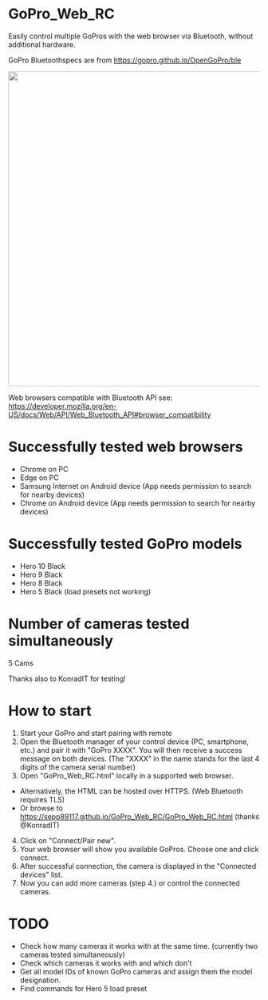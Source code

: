 # GoPro_Web_RC
Easily control multiple GoPros with the web browser via Bluetooth, without additional hardware.

GoPro Bluetoothspecs are from https://gopro.github.io/OpenGoPro/ble

<img src="https://github.com/sepp89117/GoPro_Web_RC/blob/main/preview.png" width="630">

Web browsers compatible with Bluetooth API see:
https://developer.mozilla.org/en-US/docs/Web/API/Web_Bluetooth_API#browser_compatibility

# Successfully tested web browsers
- Chrome on PC
- Edge on PC
- Samsung Internet on Android device (App needs permission to search for nearby devices)
- Chrome on Android device (App needs permission to search for nearby devices)

# Successfully tested GoPro models
- Hero 10 Black
- Hero 9 Black
- Hero 8 Black
- Hero 5 Black (load presets not working)

# Number of cameras tested simultaneously
5 Cams

Thanks also to KonradIT for testing!

# How to start
1. Start your GoPro and start pairing with remote
2. Open the Bluetooth manager of your control device (PC, smartphone, etc.) and pair it with "GoPro XXXX". You will then receive a success message on both devices. (The "XXXX" in the name stands for the last 4 digits of the camera serial number)
3. Open "GoPro_Web_RC.html" locally in a supported web browser.
-  Alternatively, the HTML can be hosted over HTTPS. (Web Bluetooth requires TLS)
-  Or browse to https://sepp89117.github.io/GoPro_Web_RC/GoPro_Web_RC.html (thanks @KonradIT)
4. Click on "Connect/Pair new".
5. Your web browser will show you available GoPros. Choose one and click connect.
6. After successful connection, the camera is displayed in the "Connected devices" list.
7. Now you can add more cameras (step 4.) or control the connected cameras.

# TODO
- Check how many cameras it works with at the same time. (currently two cameras tested simultaneously)
- Check which cameras it works with and which don't
- Get all model IDs of known GoPro cameras and assign them the model designation.
- Find commands for Hero 5 load preset
